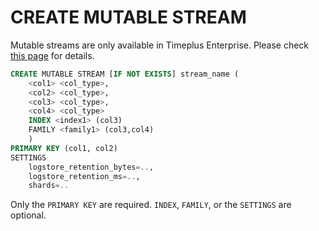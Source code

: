 # CREATE MUTABLE STREAM

Mutable streams are only available in Timeplus Enterprise. Please check [this page](mutable-stream) for details.


```sql
CREATE MUTABLE STREAM [IF NOT EXISTS] stream_name (
    <col1> <col_type>,
    <col2> <col_type>,
    <col3> <col_type>,
    <col4> <col_type>
    INDEX <index1> (col3)
    FAMILY <family1> (col3,col4)
    )
PRIMARY KEY (col1, col2)
SETTINGS
    logstore_retention_bytes=..,
    logstore_retention_ms=..,
    shards=..
```

Only the `PRIMARY KEY` are required. `INDEX`, `FAMILY`, or the `SETTINGS` are optional.
